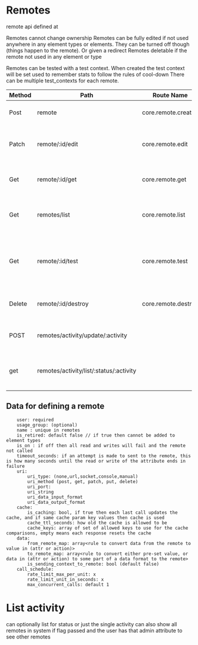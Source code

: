 # Remotes

remote api defined at


Remotes cannot change ownership
Remotes can be fully edited if not used anywhere in any element types or elements. They can be turned off though (things happen to the remote). Or given a redirect
Remotes deletable if the remote not used in any element or type

Remotes can be tested with a test context. When created the test context will be set used to remember stats to follow the rules of cool-down
There can be multiple test_contexts for each remote.




| Method | Path                                    | Route Name          | ToDo | Operation                                             | Args                                                            |
|--------|-----------------------------------------|---------------------|:-----|-------------------------------------------------------|-----------------------------------------------------------------|
| Post   | remote                                  | core.remote.create  |      | Makes a new remote                                    | Required name                                                   |
| Patch  | remote/:id/edit                         | core.remote.edit    |      | Edit part of value, if possible, sparse               | Any detail , sparse update                                      |
| Get    | remote/:id/get                          | core.remote.get     |      | returns full remote info                              | flags for detail level                                          |
| Get    | remotes/list                            | core.remote.list    |      | searches for remotes that can use                     | iterator                                                        |
| Get    | remote/:id/test                         | core.remote.test    |      | Sends to the Remote, returns remote activity to track | add json body for the values it draws on                        |
| Delete | remote/:id/destroy                      | core.remote.destroy |      | Delete Remote, if the user can                        |                                                                 |
| POST   | remotes/activity/update/:activity       |                     | *    | completes a manual waiting remote                     | json or xml or http code or headers or text                     |
| get    | remotes/activity/list/:status/:activity |                     | *    | lists activity                                        | iterator,can filter it for manual(types), activity state, times |

## Data for defining a remote


        user: required
        usage_group: (optional)
        name : unique in remotes
        is_retired: default false // if true then cannot be added to element types
        is_on : if off then all read and writes will fail and the remote not called
        timeout_seconds: if an attempt is made to sent to the remote, this is how many seconds until the read or write of the attribute ends in failure
        uri:
            uri_type: (none,url,socket,console,manual)
            uri_method (post, get, patch, put, delete)
            uri_port:
            uri_string 
            uri_data_input_format
            uri_data_output_format
        cache:
            is_caching: bool, if true then each last call updates the cache, and if same cache param key values then cache is used
            cache_ttl_seconds: how old the cache is allowed to be
            cache_keys: array of set of allowed keys to use for the cache comparisons, empty means each response resets the cache
        data:
            from_remote_map: array<rule to convert data from the remote to value in (attr or action)>
            to_remote_map: array<rule to convert either pre-set value, or data in (attr or action) to some part of a data format to the remote>
            is_sending_context_to_remote: bool (default false)
        call_schedule:
            rate_limit_max_per_unit: x
            rate_limit_unit_in_seconds: x
            max_concurrent_calls: default 1

# List activity 
can optionally list for status or just the single activity
can also show all remotes in system  if flag passed and the user has that admin attribute to see other remotes

